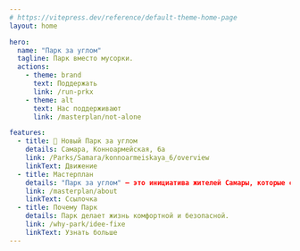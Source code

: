 ```yaml
---
# https://vitepress.dev/reference/default-theme-home-page
layout: home

hero:
  name: "Парк за углом"
  tagline: Парк вместо мусорки.
  actions:
    - theme: brand
      text: Поддержать
      link: /run-prkx
    - theme: alt
      text: Нас поддерживают
      link: /masterplan/not-alone

features:
  - title: 🌲 Новый Парк за углом
    details: Самара, Конноармейская, 6а
    link: /Parks/Samara/konnoarmeiskaya_6/overview
    linkText: Движение
  - title: Мастерплан
    details: "Парк за углом" – это инициатива жителей Самары, которые сказали ДА новому парку с детской плоащадкой и НЕТ мусорной плоащадке.
    link: /masterplan/about
    linkText: Ссылочка
  - title: Почему Парк
    details: Парк делает жизнь комфортной и безопасной.
    link: /why-park/idee-fixe
    linkText: Узнать больше
---
```

